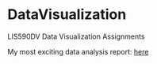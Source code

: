 # DataVisualization
LIS590DV Data Visualization Assignments

My most exciting data analysis report: [here](https://github.com/huilyu2/DataVisualization/blob/master/project-spring2017/part4/Infographic-CUMTD.png)
